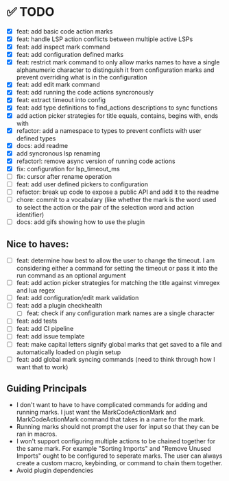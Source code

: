 # ✅ TODO

-   [x] feat: add basic code action marks
-   [x] feat: handle LSP action conflicts between multiple active LSPs
-   [x] feat: add inspect mark command
-   [x] feat: add configuration defined marks
-   [x] feat: restrict mark command to only allow marks names to have a single
        alphanumeric character to distinguish it from configuration marks and
        prevent overriding what is in the configuration
-   [x] feat: add edit mark command
-   [x] feat: add running the code actions syncronously
-   [x] feat: extract timeout into config
-   [x] feat: add type definitions to find_actions descriptions to sync functions
-   [x] add action picker strategies for title equals, contains, begins with, ends with
-   [x] refactor: add a namespace to types to prevent conflicts with user defined types
-   [x] docs: add readme
-   [x] add syncronous lsp renaming
-   [x] refactor!: remove async version of running code actions
-   [x] fix: configuration for lsp_timeout_ms
-   [ ] fix: cursor after rename operation
-   [ ] feat: add user defined pickers to configuration
-   [ ] refactor: break up code to expose a public API and add it to the readme
-   [ ] chore: commit to a vocabulary (like whether the mark is the word used to select
        the action or the pair of the selection word and action identifier)
-   [ ] docs: add gifs showing how to use the plugin

## Nice to haves:

-   [ ] feat: determine how best to allow the user to change the timeout.
        I am considering either a command for setting the timeout or pass it
        into the run command as an optional argument
-   [ ] feat: add action picker strategies for matching the title against vimregex and lua regex
-   [ ] feat: add configuration/edit mark validation
-   [ ] feat: add a plugin checkhealth
    -   [ ] feat: check if any configuration mark names are a single character
-   [ ] feat: add tests
-   [ ] feat: add CI pipeline
-   [ ] feat: add issue template
-   [ ] feat: make capital letters signify global marks that get saved to a file and
        automatically loaded on plugin setup
-   [ ] feat: add global mark syncing commands (need to think through how I want that
        to work)

## Guiding Principals

-   I don't want to have to have complicated commands for adding and running marks.
    I just want the MarkCodeActionMark and MarkCodeActionMark command that takes
    in a name for the mark.
-   Running marks should not prompt the user for input so that they can be ran in
    macros.
-   I won't support configuring multiple actions to be chained together for the
    same mark. For example "Sorting Imports" and "Remove Unused Imports" ought to
    be configured to seperate marks. The user can always create a custom macro,
    keybinding, or command to chain them together.
-   Avoid plugin dependencies
